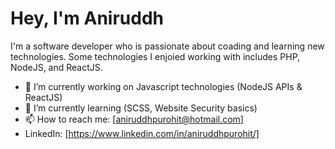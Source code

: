 # Hey, I'm Aniruddh

I'm a software developer who is passionate about coading and learning new technologies.
Some technologies I enjoied working with includes PHP, NodeJS, and ReactJS.

- 🔭 I’m currently working on Javascript technologies (NodeJS APIs & ReactJS)
- 🌱 I’m currently learning (SCSS, Website Security basics)
- 📫 How to reach me: [aniruddhpurohit@hotmail.com]
- LinkedIn: [https://www.linkedin.com/in/aniruddhpurohit/]
